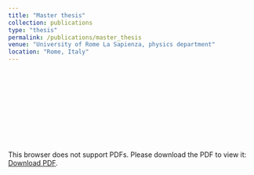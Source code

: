 ```yaml
---
title: "Master thesis"
collection: publications
type: "thesis"
permalink: /publications/master_thesis
venue: "University of Rome La Sapienza, physics department"
location: "Rome, Italy"
---
```


<object data="https://andreab1997.github.io/files/Master_Thesis.pdf" type="application/pdf" width="700px" height="700px">
    <embed src="https://andreab1997.github.io/files/Master_Thesis.pdf">
        <p>This browser does not support PDFs. Please download the PDF to view it: <a href="https://andreab1997.github.io/files/Master_Thesis.pdf">Download PDF</a>.</p>
    </embed>
</object>
  
